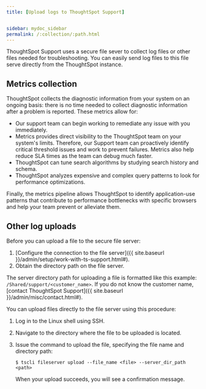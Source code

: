 ```yaml
---
title: [Upload logs to ThoughtSpot Support]


sidebar: mydoc_sidebar
permalink: /:collection/:path.html
---
```

ThoughtSpot Support uses a secure file sever to collect log files or other files
needed for troubleshooting. You can easily send log files to this file serve
directly from the ThoughtSpot instance.

## Metrics collection

ThoughtSpot collects the diagnostic information from your system on an ongoing basis: there is no time needed to collect diagnostic information after a problem is reported. These metrics allow for:

* Our support team can begin working to remediate any issue with you immediately.
* Metrics provides direct visibility to the ThoughtSpot team on your system's limits. Therefore, our Support team can proactively identify critical threshold issues and work to prevent failures. Metrics also help reduce SLA times as the team can debug much faster.
* ThoughtSpot can tune search algorithms by studying search history and schema.
* ThoughtSpot analyzes expensive and complex query patterns to look for performance optimizations.

Finally, the metrics pipeline allows ThoughtSpot to identify application-use
patterns that contribute to performance bottlenecks with specific browsers and
help your team prevent or alleviate them.

## Other log uploads

Before you can upload a file to the secure file server:

1.  [Configure the connection to the file server]({{ site.baseurl }}/admin/setup/work-with-ts-support.html#).
2.  Obtain the directory path on the file server.

The server directory path for uploading a file is formatted like this example:
`/Shared/support/<customer_name>`. If you do not know the customer name,
[contact ThoughtSpot Support]({{ site.baseurl }}/admin/misc/contact.html#).

You can upload files directly to the file server using this procedure:

1. Log in to the Linux shell using SSH.
2. Navigate to the directory where the file to be uploaded is located.
3. Issue the command to upload the file, specifying the file name and directory path:

    ```
    $ tscli fileserver upload --file_name <file> --server_dir_path <path>
    ```

    When your upload succeeds, you will see a confirmation message.
